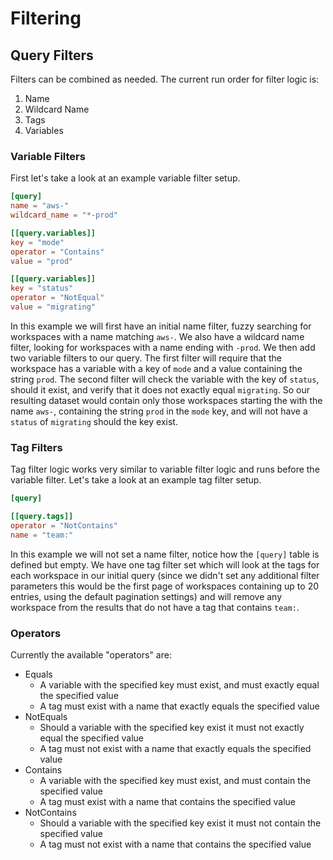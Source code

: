 # Filtering

## Query Filters

Filters can be combined as needed. The current run order for filter logic is:

1. Name
2. Wildcard Name
3. Tags
4. Variables

### Variable Filters

First let's take a look at an example variable filter setup.

```toml
[query]
name = "aws-"
wildcard_name = "*-prod"

[[query.variables]]
key = "mode"
operator = "Contains"
value = "prod"

[[query.variables]]
key = "status"
operator = "NotEqual"
value = "migrating"
```

In this example we will first have an initial name filter, fuzzy searching for workspaces with a name matching `aws-`.
We also have a wildcard name filter, looking for workspaces with a name ending with `-prod`.
We then add two variable filters to our query.
The first filter will require that the workspace has a variable with a key of `mode` and a value containing the string `prod`.
The second filter will check the variable with the key of `status`, should it exist, and verify that it does not exactly equal `migrating`.
So our resulting dataset would contain only those workspaces starting the with the name `aws-`,
containing the string `prod` in the `mode` key, and will not have a `status` of `migrating` should the key exist.

### Tag Filters

Tag filter logic works very similar to variable filter logic and runs before the variable filter. Let's take a look at an example tag filter setup.

```toml
[query]

[[query.tags]]
operator = "NotContains"
name = "team:"
```

In this example we will not set a name filter, notice how the `[query]` table is defined but empty.
We have one tag filter set which will look at the tags for each workspace in our initial query
(since we didn't set any additional filter parameters this would be the first page of workspaces containing up to 20 entries,
using the default pagination settings) and will remove any workspace from the results that do not have a tag that contains `team:`.

### Operators

Currently the available "operators" are:

- Equals
  - A variable with the specified key must exist, and must exactly equal the specified value
  - A tag must exist with a name that exactly equals the specified value
- NotEquals
  - Should a variable with the specified key exist it must not exactly equal the specified value
  - A tag must not exist with a name that exactly equals the specified value
- Contains
  - A variable with the specified key must exist, and must contain the specified value
  - A tag must exist with a name that contains the specified value
- NotContains
  - Should a variable with the specified key exist it must not contain the specified value
  - A tag must not exist with a name that contains the specified value
